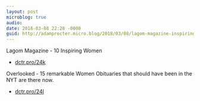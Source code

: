 ```yaml
---
layout: post
microblog: true
audio: 
date: 2018-03-08 22:28 -0000
guid: http://adamprocter.micro.blog/2018/03/08/lagom-magazine-inspiring.html
---
```

Lagom Magazine - 10 Inspiring Women
- [dctr.pro/24k](http://dctr.pro/24k)

Overlooked - 15 remarkable Women Obituaries that should have been in the NYT are there now. 
- [dctr.pro/24l](http://dctr.pro/24l)
